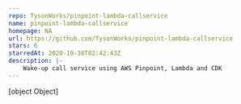 ```yaml
---
repo: TysonWorks/pinpoint-lambda-callservice
name: pinpoint-lambda-callservice
homepage: NA
url: https://github.com/TysonWorks/pinpoint-lambda-callservice
stars: 6
starredAt: 2020-10-30T02:42:43Z
description: |-
    Wake-up call service using AWS Pinpoint, Lambda and CDK
---
```


[object Object]
